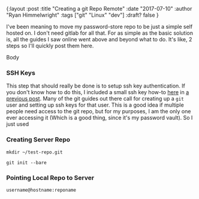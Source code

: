 {:layout :post
:title  "Creating a git Repo Remote"
:date "2017-07-10"
:author "Ryan Himmelwright"
:tags ["git" "Linux" "dev"]
:draft? false
}

I've been meaning to move my password-store repo to be just a simple self hosted
on. I don't need gitlab for all that. For as simple as the basic solution is,
all the guides I saw online went above and beyond what to do. It's like, 2 steps
so I'll quickly post them here.

<!-- more -->

Body

### SSH Keys
This step that should really be done is to setup ssh key authentication. If you
don't know how to do this, I included a small ssh key how-to [here](../Ansible-On-Pi-Cluster#ssh) in [a previous post](../Ansible-On-Pi-Cluster). Many of the git guides out there call for creating up a `git` user and setting up ssh keys for that user. This is a good idea if multiple people need access to the git repo, but for my purposes, I am the only one ever accessing it (Which is a good thing, since it's my password vault). So I just used 

### Creating Server Repo

`mkdir ~/test-repo.git`

`git init --bare`

### Pointing Local Repo to Server

`username@hostname:reponame`
